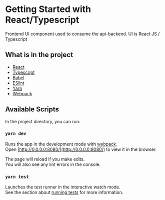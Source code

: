 # Getting Started with React/Typescript

Frontend UI component used to consume the api-backend. UI is React JS / Typescript

## What is in the project

- [React](https://reactjs.org/)
- [Typescript](https://www.typescriptlang.org/docs)
- [Babel](https://babeljs.io/)
- [ESlint](https://eslint.org/)
- [Yarn](https://classic.yarnpkg.com/en/)
- [Webpack](https://webpack.js.org/guides/development/)

## Available Scripts

In the project directory, you can run:

### `yarn dev`

Runs the app in the development mode with [webpack](https://webpack.js.org/guides/development/).\
Open [http://0.0.0.0:8080/](http://0.0.0.0:8080/) to view it in the browser.

The page will reload if you make edits.\
You will also see any lint errors in the console.

### `yarn test`

Launches the test runner in the interactive watch mode.\
See the section about [running tests](https://facebook.github.io/create-react-app/docs/running-tests) for more information.
